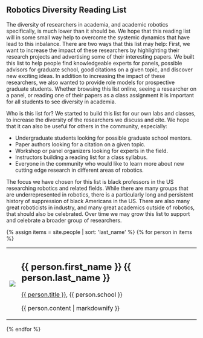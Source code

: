 ## Robotics Diversity Reading List

The diversity of researchers in academia, and academic robotics specifically, is much lower than it should be. We hope that this reading list will in some small way help to overcome the systemic dynamics that have lead to this inbalance. There are two ways that this list may help: 
First, we want to increase the impact of these researchers by highlighting their research projects and advertising some of their interesting papers. We built this list to help people find knowledgeable experts for panels, possible advisors for graduate school, good citations on a given topic, and discover new exciting ideas. 
In addition to increasing the impact of these researchers, we also wanted to provide role models for prospective graduate students. Whether browsing this list online, seeing a researcher on a panel, or reading one of their papers as a class assignment it is important for all students to see diversity in academia. 

Who is this list for? We started to build this list for our own labs and classes, to increase the diversity of the researchers we discuss and cite. We hope that it can also be useful for others in the community, especially:
* Undergraduate students looking for possible graduate school mentors.
* Paper authors looking for a citation on a given topic.
* Workshop or panel organizers looking for experts in the field.
* Instructors building a reading list for a class syllabus.
* Everyone in the community who would like to learn more about new cutting edge research in different areas of robotics.

The focus we have chosen for this list is black professors in the US researching robotics and related fields. While there are many groups that are underrepresented in robotics, there is a particularly long and persistent history of suppression of black Americans in the US. There are also many great roboticists in industry, and many great academics outside of robotics, that should also be celebrated. Over time we may grow this list to support and celebrate a broader group of researchers.


{% assign items = site.people | sort: 'last_name' %}
{% for person in items %}
<div class="person">
  <table border="0px">
    <tr>
    <td><img src="{{ person.image  }}"></td>
    <td>
      <h2>{{ person.first_name }} {{ person.last_name }}</h2>
      <p><a href="{{ person.url }}">{{ person.title }}</a>, {{  person.school  }} </p>
      <p>{{ person.content | markdownify }}</p>
    </td>
    </tr>
  </table>
</div>
{% endfor %}
